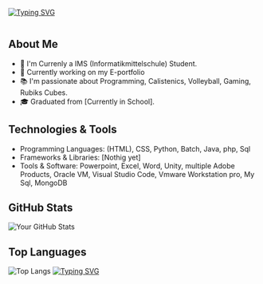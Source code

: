 [![Typing SVG](https://readme-typing-svg.demolab.com?font=Source+Code+Pro&weight=800&size=30&duration=6000&pause=1000&color=BDE9F7&background=FFFFFF00&vCenter=true&random=false&width=1000&height=100&lines=Hello%2C+I'm+%javamilesiii!%F0%9F%91%8B;Studying%3A+IT+specialist+application+development)](https://git.io/typing-svg)
<div>
<img src="https://komarev.com/ghpvc/?username=javamilesiii&style=for-the-badge&color=1a1b27" alt=""/>  
</div>


## About Me

- 🌱 I'm Currenly a IMS (Informatikmittelschule) Student.
- 💼 Currently working on my E-portfolio
- 📚 I'm passionate about Programming, Calistenics, Volleyball, Gaming, Rubiks Cubes.
- 🎓 Graduated from [Currently in School].

## Technologies & Tools

- Programming Languages: (HTML), CSS, Python, Batch, Java, php, Sql
- Frameworks & Libraries: [Nothig yet]
- Tools & Software: Powerpoint, Excel, Word, Unity, multiple Adobe Products, Oracle VM, Visual Studio Code, Vmware Workstation pro,
  My Sql, MongoDB

## GitHub Stats

![Your GitHub Stats](https://github-readme-stats.vercel.app/api?username=javamilesiii&show_icons=true&theme=tokyonight)
## Top Languages

![Top Langs](https://github-readme-stats.vercel.app/api/top-langs/?username=javamilesiii&layout=compact&theme=tokyonight)
[![Typing SVG](https://readme-typing-svg.demolab.com?font=Source+Code+Pro&weight=800&size=15&duration=6000&pause=1000&color=BDE9F7&background=FFFFFF00&vCenter=true&random=false&width=1000&height=100&lines=touch+some+grass)](https://git.io/typing-svg)
